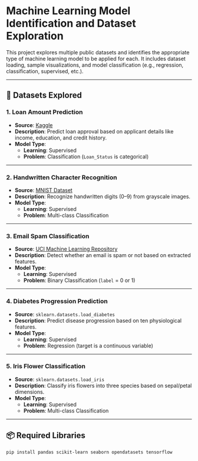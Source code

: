 # Machine Learning Model Identification and Dataset Exploration

This project explores multiple public datasets and identifies the appropriate type of machine learning model to be applied for each. It includes dataset loading, sample visualizations, and model classification (e.g., regression, classification, supervised, etc.).

---

## 📁 Datasets Explored

### 1. Loan Amount Prediction
- **Source**: [Kaggle](https://www.kaggle.com/datasets/altruistdelhite04/loan-prediction-problem-dataset)
- **Description**: Predict loan approval based on applicant details like income, education, and credit history.
- **Model Type**: 
  - **Learning**: Supervised
  - **Problem**: Classification (`Loan_Status` is categorical)

---

### 2. Handwritten Character Recognition
- **Source**: [MNIST Dataset](http://yann.lecun.com/exdb/mnist/)
- **Description**: Recognize handwritten digits (0–9) from grayscale images.
- **Model Type**:
  - **Learning**: Supervised
  - **Problem**: Multi-class Classification

---

### 3. Email Spam Classification
- **Source**: [UCI Machine Learning Repository](https://archive.ics.uci.edu/ml/datasets/spambase)
- **Description**: Detect whether an email is spam or not based on extracted features.
- **Model Type**:
  - **Learning**: Supervised
  - **Problem**: Binary Classification (`label` = 0 or 1)

---

### 4. Diabetes Progression Prediction
- **Source**: `sklearn.datasets.load_diabetes`
- **Description**: Predict disease progression based on ten physiological features.
- **Model Type**:
  - **Learning**: Supervised
  - **Problem**: Regression (target is a continuous variable)

---

### 5. Iris Flower Classification
- **Source**: `sklearn.datasets.load_iris`
- **Description**: Classify iris flowers into three species based on sepal/petal dimensions.
- **Model Type**:
  - **Learning**: Supervised
  - **Problem**: Multi-class Classification

---

## 📦 Required Libraries

```bash
pip install pandas scikit-learn seaborn opendatasets tensorflow
